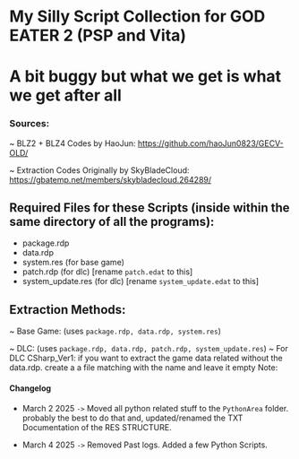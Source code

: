 # My Silly Script Collection for GOD EATER 2 (PSP and Vita)
# A bit buggy but what we get is what we get after all




### Sources:

~ BLZ2 + BLZ4 Codes by HaoJun: https://github.com/haoJun0823/GECV-OLD/

~ Extraction Codes Originally by SkyBladeCloud: https://gbatemp.net/members/skybladecloud.264289/

## Required Files for these Scripts (inside within the same directory of all the programs):
- package.rdp
- data.rdp
- system.res (for base game)
- patch.rdp (for dlc) [rename `patch.edat` to this]
- system_update.res (for dlc) [rename `system_update.edat` to this]

## Extraction Methods:
~ Base Game: (uses `package.rdp, data.rdp, system.res`)

~ DLC: (uses `package.rdp, data.rdp, patch.rdp, system_update.res`)
~ For DLC CSharp_Ver1: if you want to extract the game data related without the data.rdp. create a a file matching with the name and leave it empty
Note: 

#### Changelog
- March 2 2025 `->` Moved all python related stuff to the `PythonArea` folder. probably the best to do that and, updated/renamed the TXT Documentation of the RES STRUCTURE.

- March 4 2025 `->` Removed Past logs. Added a few Python Scripts.